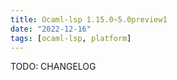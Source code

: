 ```yaml
---
title: Ocaml-lsp 1.15.0~5.0preview1
date: "2022-12-16"
tags: [ocaml-lsp, platform]
---
```


TODO: CHANGELOG
